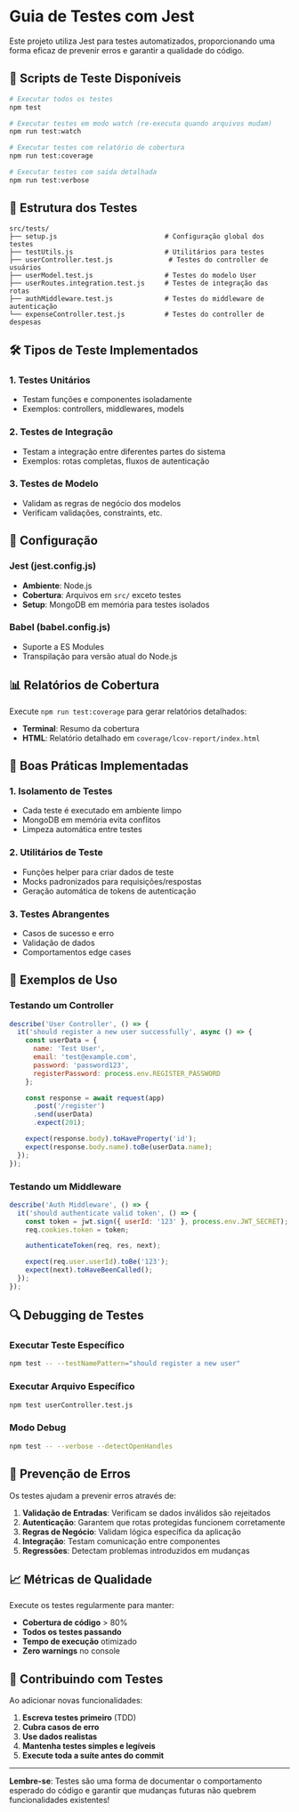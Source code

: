 # Guia de Testes com Jest

Este projeto utiliza Jest para testes automatizados, proporcionando uma forma eficaz de prevenir erros e garantir a qualidade do código.

## 🚀 Scripts de Teste Disponíveis

```bash
# Executar todos os testes
npm test

# Executar testes em modo watch (re-executa quando arquivos mudam)
npm run test:watch

# Executar testes com relatório de cobertura
npm run test:coverage

# Executar testes com saída detalhada
npm run test:verbose
```

## 📁 Estrutura dos Testes

```
src/tests/
├── setup.js                           # Configuração global dos testes
├── testUtils.js                       # Utilitários para testes
├── userController.test.js              # Testes do controller de usuários
├── userModel.test.js                  # Testes do modelo User
├── userRoutes.integration.test.js     # Testes de integração das rotas
├── authMiddleware.test.js             # Testes do middleware de autenticação
└── expenseController.test.js          # Testes do controller de despesas
```

## 🛠️ Tipos de Teste Implementados

### 1. **Testes Unitários**
- Testam funções e componentes isoladamente
- Exemplos: controllers, middlewares, models

### 2. **Testes de Integração**
- Testam a integração entre diferentes partes do sistema
- Exemplos: rotas completas, fluxos de autenticação

### 3. **Testes de Modelo**
- Validam as regras de negócio dos modelos
- Verificam validações, constraints, etc.

## 🔧 Configuração

### Jest (jest.config.js)
- **Ambiente**: Node.js
- **Cobertura**: Arquivos em `src/` exceto testes
- **Setup**: MongoDB em memória para testes isolados

### Babel (babel.config.js)
- Suporte a ES Modules
- Transpilação para versão atual do Node.js

## 📊 Relatórios de Cobertura

Execute `npm run test:coverage` para gerar relatórios detalhados:
- **Terminal**: Resumo da cobertura
- **HTML**: Relatório detalhado em `coverage/lcov-report/index.html`

## 🎯 Boas Práticas Implementadas

### 1. **Isolamento de Testes**
- Cada teste é executado em ambiente limpo
- MongoDB em memória evita conflitos
- Limpeza automática entre testes

### 2. **Utilitários de Teste**
- Funções helper para criar dados de teste
- Mocks padronizados para requisições/respostas
- Geração automática de tokens de autenticação

### 3. **Testes Abrangentes**
- Casos de sucesso e erro
- Validação de dados
- Comportamentos edge cases

## 📝 Exemplos de Uso

### Testando um Controller

```javascript
describe('User Controller', () => {
  it('should register a new user successfully', async () => {
    const userData = {
      name: 'Test User',
      email: 'test@example.com',
      password: 'password123',
      registerPassword: process.env.REGISTER_PASSWORD
    };

    const response = await request(app)
      .post('/register')
      .send(userData)
      .expect(201);

    expect(response.body).toHaveProperty('id');
    expect(response.body.name).toBe(userData.name);
  });
});
```

### Testando um Middleware

```javascript
describe('Auth Middleware', () => {
  it('should authenticate valid token', () => {
    const token = jwt.sign({ userId: '123' }, process.env.JWT_SECRET);
    req.cookies.token = token;

    authenticateToken(req, res, next);

    expect(req.user.userId).toBe('123');
    expect(next).toHaveBeenCalled();
  });
});
```

## 🔍 Debugging de Testes

### Executar Teste Específico
```bash
npm test -- --testNamePattern="should register a new user"
```

### Executar Arquivo Específico
```bash
npm test userController.test.js
```

### Modo Debug
```bash
npm test -- --verbose --detectOpenHandles
```

## 🚨 Prevenção de Erros

Os testes ajudam a prevenir erros através de:

1. **Validação de Entradas**: Verificam se dados inválidos são rejeitados
2. **Autenticação**: Garantem que rotas protegidas funcionem corretamente
3. **Regras de Negócio**: Validam lógica específica da aplicação
4. **Integração**: Testam comunicação entre componentes
5. **Regressões**: Detectam problemas introduzidos em mudanças

## 📈 Métricas de Qualidade

Execute os testes regularmente para manter:
- **Cobertura de código** > 80%
- **Todos os testes passando**
- **Tempo de execução** otimizado
- **Zero warnings** no console

## 🤝 Contribuindo com Testes

Ao adicionar novas funcionalidades:

1. **Escreva testes primeiro** (TDD)
2. **Cubra casos de erro**
3. **Use dados realistas**
4. **Mantenha testes simples e legíveis**
5. **Execute toda a suíte antes do commit**

---

**Lembre-se**: Testes são uma forma de documentar o comportamento esperado do código e garantir que mudanças futuras não quebrem funcionalidades existentes!
